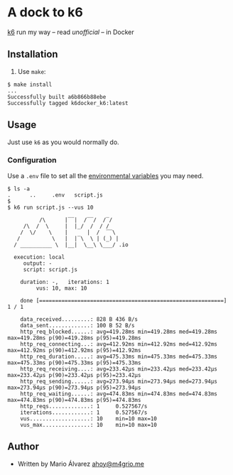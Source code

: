 # A dock to k6
[k6](https://k6.io/) run my way – read *unofficial* – in Docker

## Installation

1. Use `make`:
```shell
$ make install
...
Successfully built a6b866b88ebe
Successfully tagged k6docker_k6:latest
```

## Usage

Just use `k6` as you would normally do.

### Configuration

Use a `.env` file to set all the [environmental variables](https://docs.k6.io/docs/environment-variables) you may need.

```shell
$ ls -a
.      ..     .env   script.js
$
$ k6 run script.js --vus 10

          /\      |‾‾|  /‾‾/  /‾/
     /\  /  \     |  |_/  /  / /
    /  \/    \    |      |  /  ‾‾\
   /          \   |  |‾\  \ | (_) |
  / __________ \  |__|  \__\ \___/ .io

  execution: local
     output: -
     script: script.js

    duration: -,   iterations: 1
         vus: 10, max: 10

    done [==========================================================] 1 / 1

    data_received.........: 828 B 436 B/s
    data_sent.............: 100 B 52 B/s
    http_req_blocked......: avg=419.28ms min=419.28ms med=419.28ms max=419.28ms p(90)=419.28ms p(95)=419.28ms
    http_req_connecting...: avg=412.92ms min=412.92ms med=412.92ms max=412.92ms p(90)=412.92ms p(95)=412.92ms
    http_req_duration.....: avg=475.33ms min=475.33ms med=475.33ms max=475.33ms p(90)=475.33ms p(95)=475.33ms
    http_req_receiving....: avg=233.42µs min=233.42µs med=233.42µs max=233.42µs p(90)=233.42µs p(95)=233.42µs
    http_req_sending......: avg=273.94µs min=273.94µs med=273.94µs max=273.94µs p(90)=273.94µs p(95)=273.94µs
    http_req_waiting......: avg=474.83ms min=474.83ms med=474.83ms max=474.83ms p(90)=474.83ms p(95)=474.83ms
    http_reqs.............: 1     0.527567/s
    iterations............: 1     0.527567/s
    vus...................: 10    min=10 max=10
    vus_max...............: 10    min=10 max=10

```

## Author
- Written by Mario Álvarez <ahoy@m4grio.me>
